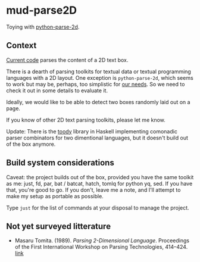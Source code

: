 # mud-parse2D

Toying with [python-parse-2d][parse2d].

[parse2d]: https://github.com/madman-bob/python-parse-2d


## Context

[Current code](src/mud_parse2D/__main__.py) parses the content of a 2D text box.

There is  a dearth of parsing  toolkits for textual data  or textual programming
languages with a  2D layout. One exception is `python-parse-2d`,  which seems to
work but may be,  perhaps, too simplistic for [our needs][needs].  So we need to
check it out in some details to evaluate it.

[needs]: https://github.com/madman-bob/python-parse-2d/issues/1#issue-2337951670

Ideally, we  would like to be  able to detect two  boxes randomly laid out  on a
page.

If you know of other 2D text parsing toolkits, please let me know.

Update: There  is the [toody][toody]  library in Haskell  implementing comonadic
parser combinators  for two dimentional languages,  but it doesn't build  out of
the box anymore.

[toody]: https://github.com/evincarofautumn/Toody


## Build system considerations

Caveat: the project builds out of the box, provided you have the same toolkit as
me: just, fd,  par, bat / batcat, hatch,  tomlq for python yq, sed.  If you have
that, you're good to go. If you don't, leave me a note, and I'll attempt to make
my setup as portable as possible.

Type `just` for the list of commands at your disposal to manage the project.


## Not yet surveyed litterature

* Masaru  Tomita. (1989). *Parsing  2-Dimensional Language*. Proceedings  of the
First International Workshop on Parsing Technologies, 414–424.
[link](https://aclanthology.org/W89-0243)
